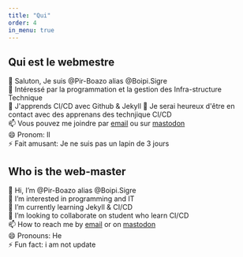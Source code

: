 ```yaml
---
title: "Qui"
order: 4
in_menu: true
---
```


## Qui est le webmestre


👋 Saluton, Je suis @Pir-Boazo alias @Boipi.Sigre   
👀 Intéressé par la programmation et la gestion des Infra-structure Technique  
🌱 J'apprends CI/CD avec Github & Jekyll
💞️ Je serai heureux d'être en contact avec des apprenans des technjique CI/CD  
📫 Vous pouvez me joindre par [email](mailto:boipi.sigre@protonmail.com) ou sur [mastodon](https://sorcie.re/users/pirboazo)  
😄 Pronom: Il  
⚡ Fait amusant: Je ne suis pas un lapin de 3 jours

## Who is the web-master

👋 Hi, I’m @Pir-Boazo alias @Boipi.Sigre   
👀 I’m interested in programming and IT  
🌱 I’m currently learning Jekyll & CI/CD  
💞️ I’m looking to collaborate on student who learn CI/CD  
📫 How to reach me by [email](mailto:boipi.sigre@protonmail.com) or on [mastodon](https://sorcie.re/users/pirboazo)  
😄 Pronouns: He  
⚡ Fun fact: i am not update
